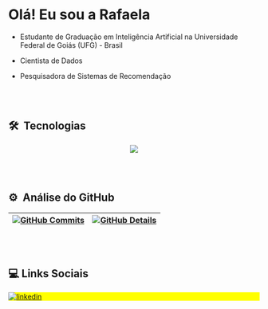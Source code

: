 <h1 align="left">Olá! Eu sou a Rafaela</h1>

- Estudante de Graduação em Inteligência Artificial na Universidade Federal de Goiás (UFG) - Brasil

- Cientista de Dados

- Pesquisadora de Sistemas de Recomendação

<br><br>
## 🛠 &nbsp;Tecnologias

<div align="center">
<a href="https://skillicons.dev">
  <img src="https://skillicons.dev/icons?i=python,c,git,github,vscode,anaconda,pytorch,sklearn,linux" />
</a>
</div>

<br><br>
## ⚙️ &nbsp;Análise do GitHub

 | [![GitHub Commits](http://github-profile-summary-cards.vercel.app/api/cards/productive-time?username=rafaelams&theme=tokyonight&utcOffset=-3)](https://github.com/vn7n24fzkq/github-profile-summary-cards) | [![GitHub Details](http://github-profile-summary-cards.vercel.app/api/cards/profile-details?username=rafaelams&theme=tokyonight)](https://github.com/vn7n24fzkq/github-profile-summary-cards) |  
 | ----------- | ----------- |

<br><br>
## :computer: Links Sociais

<p align="left" style="background:yellow">
<a href="https://www.linkedin.com/in/rafaela-mota-180ba3209/" target="_blank">
  <img align="center" src="https://img.shields.io/badge/LinkedIn-0077B5?style=for-the-badge&logo=linkedin&logoColor=white" alt="linkedin"/>
</a>
</p>
